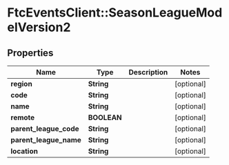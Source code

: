 # FtcEventsClient::SeasonLeagueModelVersion2

## Properties
Name | Type | Description | Notes
------------ | ------------- | ------------- | -------------
**region** | **String** |  | [optional] 
**code** | **String** |  | [optional] 
**name** | **String** |  | [optional] 
**remote** | **BOOLEAN** |  | [optional] 
**parent_league_code** | **String** |  | [optional] 
**parent_league_name** | **String** |  | [optional] 
**location** | **String** |  | [optional] 

